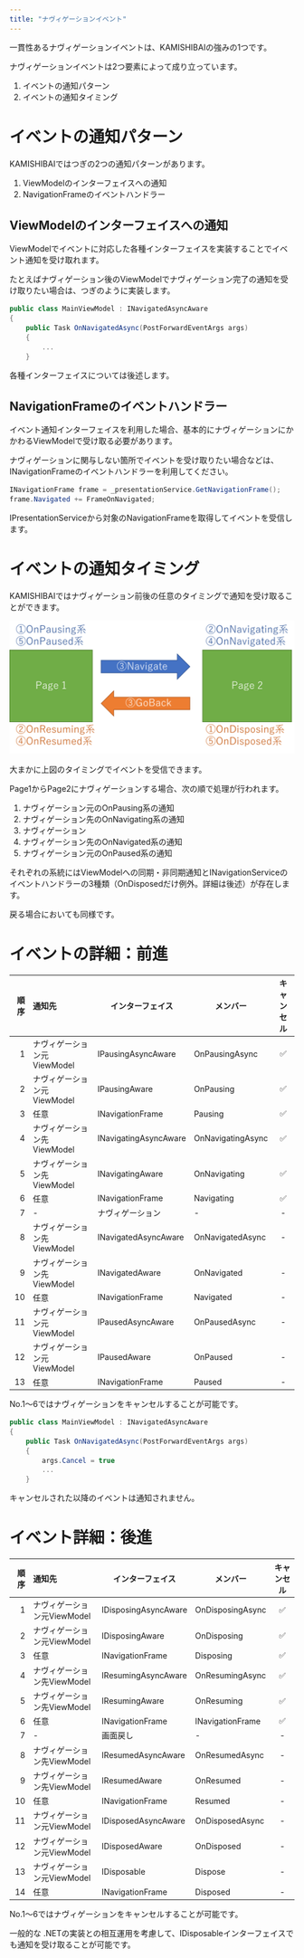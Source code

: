 ```yaml
---
title: "ナヴィゲーションイベント"
---
```


一貫性あるナヴィゲーションイベントは、KAMISHIBAIの強みの1つです。

ナヴィゲーションイベントは2つ要素によって成り立っています。

1. イベントの通知パターン
2. イベントの通知タイミング

# イベントの通知パターン

KAMISHIBAIではつぎの2つの通知パターンがあります。

1. ViewModelのインターフェイスへの通知
2. NavigationFrameのイベントハンドラー

## ViewModelのインターフェイスへの通知

ViewModelでイベントに対応した各種インターフェイスを実装することでイベント通知を受け取れます。

たとえばナヴィゲーション後のViewModelでナヴィゲーション完了の通知を受け取りたい場合は、つぎのように実装します。

```cs
public class MainViewModel : INavigatedAsyncAware
{
    public Task OnNavigatedAsync(PostForwardEventArgs args)
    {
        ...
    }
```

各種インターフェイスについては後述します。

## NavigationFrameのイベントハンドラー

イベント通知インターフェイスを利用した場合、基本的にナヴィゲーションにかかわるViewModelで受け取る必要があります。

ナヴィゲーションに関与しない箇所でイベントを受け取りたい場合などは、INavigationFrameのイベントハンドラーを利用してください。

```cs
INavigationFrame frame = _presentationService.GetNavigationFrame();
frame.Navigated += FrameOnNavigated;
```

IPresentationServiceから対象のNavigationFrameを取得してイベントを受信します。

# イベントの通知タイミング

KAMISHIBAIではナヴィゲーション前後の任意のタイミングで通知を受け取ることができます。

![](/Images/navigation-event.png)

大まかに上図のタイミングでイベントを受信できます。

Page1からPage2にナヴィゲーションする場合、次の順で処理が行われます。

1. ナヴィゲーション元のOnPausing系の通知
2. ナヴィゲーション先のOnNavigating系の通知
3. ナヴィゲーション
4. ナヴィゲーション先のOnNavigated系の通知
5. ナヴィゲーション元のOnPaused系の通知

それぞれの系統にはViewModelへの同期・非同期通知とINavigationServiceのイベントハンドラーの3種類（OnDisposedだけ例外。詳細は後述）が存在します。

戻る場合においても同様です。

# イベントの詳細：前進

|順序|通知先|インターフェイス|メンバー|キャンセル|
|--:|:--|--|--|:-:|
|1|ナヴィゲーション元ViewModel|IPausingAsyncAware|OnPausingAsync|✅|
|2|ナヴィゲーション元ViewModel|IPausingAware|OnPausing|✅|
|3|任意|INavigationFrame|Pausing|✅|
|4|ナヴィゲーション先ViewModel|INavigatingAsyncAware|OnNavigatingAsync|✅|
|5|ナヴィゲーション先ViewModel|INavigatingAware|OnNavigating|✅|
|6|任意|INavigationFrame|Navigating|✅|
|7|-|ナヴィゲーション|-|-|
|8|ナヴィゲーション先ViewModel|INavigatedAsyncAware|OnNavigatedAsync|-|
|9|ナヴィゲーション先ViewModel|INavigatedAware|OnNavigated|-|
|10|任意|INavigationFrame|Navigated|-|
|11|ナヴィゲーション元ViewModel|IPausedAsyncAware|OnPausedAsync|-|
|12|ナヴィゲーション元ViewModel|IPausedAware|OnPaused|-|
|13|任意|INavigationFrame|Paused|-|

No.1～6ではナヴィゲーションをキャンセルすることが可能です。

```cs
public class MainViewModel : INavigatedAsyncAware
{
    public Task OnNavigatedAsync(PostForwardEventArgs args)
    {
        args.Cancel = true
        ...
    }
```

キャンセルされた以降のイベントは通知されません。

# イベント詳細：後進

|順序|通知先|インターフェイス|メンバー|キャンセル|
|--:|:--|--|--|:-:|
|1|ナヴィゲーション元ViewModel|IDisposingAsyncAware|OnDisposingAsync|✅|
|2|ナヴィゲーション元ViewModel|IDisposingAware|OnDisposing|✅|
|3|任意|INavigationFrame|Disposing|✅|
|4|ナヴィゲーション先ViewModel|IResumingAsyncAware|OnResumingAsync|✅|
|5|ナヴィゲーション先ViewModel|IResumingAware|OnResuming|✅|
|6|任意|INavigationFrame|INavigationFrame|✅|
|7|-|画面戻し|-|-|
|8|ナヴィゲーション先ViewModel|IResumedAsyncAware|OnResumedAsync|-|
|9|ナヴィゲーション先ViewModel|IResumedAware|OnResumed|-|
|10|任意|INavigationFrame|Resumed|-|
|11|ナヴィゲーション元ViewModel|IDisposedAsyncAware|OnDisposedAsync|-|
|12|ナヴィゲーション元ViewModel|IDisposedAware|OnDisposed|-|
|13|ナヴィゲーション元ViewModel|IDisposable|Dispose|-|
|14|任意|INavigationFrame|Disposed|-|

No.1～6ではナヴィゲーションをキャンセルすることが可能です。

一般的な .NETの実装との相互運用を考慮して、IDisposableインターフェイスでも通知を受け取ることが可能です。